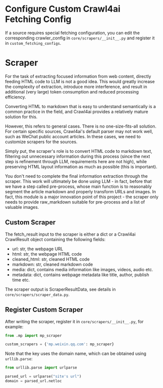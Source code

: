 # Configure Custom Crawl4ai Fetching Config

If a source requires special fetching configuration, you can edit the corresponding crawler_config in `core/scrapers/__init__.py` and register it in `custom_fetching_configs`.

# Scraper

For the task of extracting focused information from web content, directly feeding HTML code to LLM is not a good idea. This would greatly increase the complexity of extraction, introduce more interference, and result in additional (very large) token consumption and reduced processing efficiency.

Converting HTML to markdown that is easy to understand semantically is a common practice in the field, and Crawl4ai provides a relatively mature solution for this.

However, this refers to general cases. There is no one-size-fits-all solution. For certain specific sources, Crawl4ai's default parser may not work well, such as WeChat public account articles. In these cases, we need to customize scrapers for the sources.

Simply put, the scraper's role is to convert HTML code to markdown text, filtering out unnecessary information during this process (since the next step is refinement through LLM, requirements here are not high), while preserving HTML layout information as much as possible (this is important).

You don't need to complete the final information extraction through the scraper. This work will ultimately be done using LLM - in fact, before that we have a step called pre-process, whose main function is to reasonably segment the article markdown and properly transform URLs and images. In fact, this module is a major innovation point of this project - the scraper only needs to provide raw_markdown suitable for pre-process and a list of valuable images.

## Custom Scraper

The fetch_result input to the scraper is either a dict or a Crawl4ai CrawlResult object containing the following fields:

- url: str, the webpage URL
- html: str, the webpage HTML code
- cleaned_html: str, cleaned HTML code
- markdown: str, cleaned markdown code
- media: dict, contains media information like images, videos, audio etc.
- metadata: dict, contains webpage metadata like title, author, publish time etc.

The scraper output is ScraperResultData, see details in `core/scrapers/scraper_data.py`.

## Register Custom Scraper

After writing the scraper, register it in `core/scrapers/__init__.py`, for example:

```python
from .mp import mp_scraper

custom_scrapers = {'mp.weixin.qq.com': mp_scraper}
```

Note that the key uses the domain name, which can be obtained using `urllib.parse`:

```python
from urllib.parse import urlparse

parsed_url = urlparse("site's url")
domain = parsed_url.netloc
```
